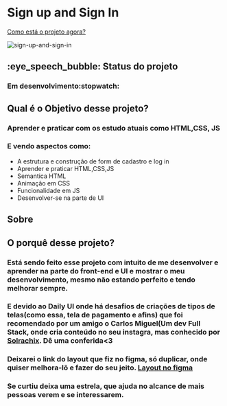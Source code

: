 <h1>Sign up and Sign In</h1>
<a href="https://carlos-aniel.github.io/sign-up-and-sign-in/">Como está o projeto agora?</a>

![sign-up-and-sign-in](https://user-images.githubusercontent.com/89603527/144051214-2a56f2e7-ecbb-476f-b474-1f4736d3d69d.PNG)

<h2>:eye_speech_bubble: Status do projeto</h2>
<h3><b>Em desenvolvimento:stopwatch:</b></h3>
<h2><b>Qual é o Objetivo desse projeto?</b></h2>
<h3>Aprender e praticar com os estudo atuais como HTML,CSS, JS</h3>
<h3>E vendo aspectos como:</h3>
<ul>
  <li>A estrutura e construção de form de cadastro e log in</li>
  <li>Aprender e praticar HTML,CSS,JS</li>
  <li>Semantica HTML</li>
  <li>Animação em CSS</li>
  <li>Funcionalidade em JS</li>
  <li>Desenvolver-se na parte de UI</li>
</ul>
<h2>Sobre</h2>
<h2>O porquê desse projeto?</h2>
<h3>Está sendo feito esse projeto com intuito de me desenvolver e aprender na parte do front-end e UI e mostrar o meu desenvolvimento, mesmo não estando perfeito e tendo melhorar sempre.</h3>
<h3>E devido ao Daily UI onde há desafios de criações de tipos de telas(como essa, tela de pagamento e afins) que foi recomendado por um amigo o Carlos Miguel(Um dev Full Stack, onde cria conteúdo no seu instagra, mas conhecido por <a href="https://www.instagram.com/solrachix" target="_blank">Solrachix</a>. Dê uma conferida<3</h3>
<h3> Deixarei o link do layout que fiz no figma, só duplicar, onde quiser melhora-lô e fazer do seu jeito. <a><a <a href="https://www.figma.com/file/R2MydHPwUNUvKerST4F9zG/Form-Sign-up-Sign-in-Copy" target="_blank"><strong>Layout no figma</strong></a></a><h3>

<h3> Se curtiu deixa uma estrela, que ajuda no alcance de mais pessoas verem e se interessarem.</h3>
